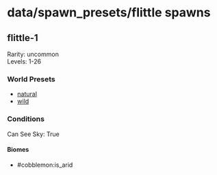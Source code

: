 # data/spawn_presets/flittle spawns  
  
## flittle-1  
Rarity: uncommon  
Levels: 1-26  
  
### World Presets  
* [natural](/data/spawn_data/natural.md)  
* [wild](/data/spawn_data/wild.md)  
  
### Conditions  
Can See Sky: True  
  
#### Biomes  
  * #cobblemon:is_arid
  
